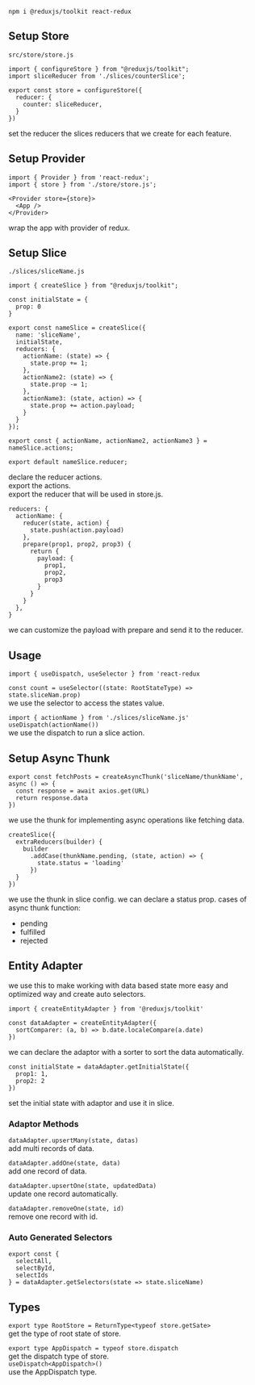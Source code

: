 `npm i @reduxjs/toolkit react-redux`

## Setup Store

`src/store/store.js`

```
import { configureStore } from "@reduxjs/toolkit";
import sliceReducer from './slices/counterSlice';

export const store = configureStore({
  reducer: {
    counter: sliceReducer,
  }
})
```

set the reducer the slices reducers that we create for each feature.

## Setup Provider

```
import { Provider } from 'react-redux';
import { store } from './store/store.js';

<Provider store={store}>
  <App />
</Provider>
```

wrap the app with provider of redux.

## Setup Slice

`./slices/sliceName.js`

```
import { createSlice } from "@reduxjs/toolkit";

const initialState = {
  prop: 0
}

export const nameSlice = createSlice({
  name: 'sliceName',
  initialState,
  reducers: {
    actionName: (state) => {
      state.prop += 1;
    },
    actionName2: (state) => {
      state.prop -= 1;
    },
    actionName3: (state, action) => {
      state.prop += action.payload;
    }
  }
});

export const { actionName, actionName2, actionName3 } = nameSlice.actions;

export default nameSlice.reducer;
```

declare the reducer actions.  
export the actions.  
export the reducer that will be used in store.js.

```
reducers: {
  actionName: {
    reducer(state, action) {
      state.push(action.payload)
    },
    prepare(prop1, prop2, prop3) {
      return {
        payload: {
          prop1,
          prop2,
          prop3
        }
      }
    }
  },
}
```

we can customize the payload with prepare and send it to the reducer.

## Usage

`import { useDispatch, useSelector } from 'react-redux`

`const count = useSelector((state: RootStateType) => state.sliceNam.prop)`  
we use the selector to access the states value.

`import { actionName } from './slices/sliceName.js'`  
`useDispatch(actionName())`  
we use the dispatch to run a slice action.

## Setup Async Thunk

```
export const fetchPosts = createAsyncThunk('sliceName/thunkName', async () => {
  const response = await axios.get(URL)
  return response.data
})
```

we use the thunk for implementing async operations like fetching data.

```
createSlice({
  extraReducers(builder) {
    builder
      .addCase(thunkName.pending, (state, action) => {
        state.status = 'loading'
      })
  }
})
```

we use the thunk in slice config.
we can declare a status prop.
cases of async thunk function:

- pending
- fulfilled
- rejected

## Entity Adapter

we use this to make working with data based state more easy and optimized way and create auto selectors.

`import { createEntityAdapter } from '@reduxjs/toolkit'`

```
const dataAdapter = createEntityAdapter({
  sortComparer: (a, b) => b.date.localeCompare(a.date)
})
```

we can declare the adaptor with a sorter to sort the data automatically.

```
const initialState = dataAdapter.getInitialState({
  prop1: 1,
  prop2: 2
})
```

set the initial state with adaptor and use it in slice.

### Adaptor Methods

`dataAdapter.upsertMany(state, datas)`  
add multi records of data.

`dataAdapter.addOne(state, data)`  
add one record of data.

`dataAdapter.upsertOne(state, updatedData)`  
update one record automatically.

`dataAdapter.removeOne(state, id)`  
remove one record with id.

### Auto Generated Selectors

```
export const {
  selectAll,
  selectById,
  selectIds
} = dataAdapter.getSelectors(state => state.sliceName)
```

## Types

`export type RootStore = ReturnType<typeof store.getSate>`  
get the type of root state of store.

`export type AppDispatch = typeof store.dispatch`  
get the dispatch type of store.  
`useDispatch<AppDispatch>()`  
use the AppDispatch type.
